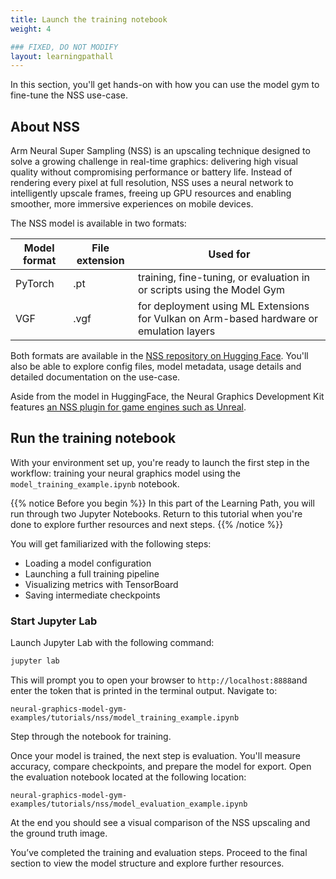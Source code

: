 ```yaml
---
title: Launch the training notebook
weight: 4

### FIXED, DO NOT MODIFY
layout: learningpathall
---
```


In this section, you'll get hands-on with how you can use the model gym to fine-tune the NSS use-case.

## About NSS

Arm Neural Super Sampling (NSS) is an upscaling technique designed to solve a growing challenge in real-time graphics: delivering high visual quality without compromising performance or battery life. Instead of rendering every pixel at full resolution, NSS uses a neural network to intelligently upscale frames, freeing up GPU resources and enabling smoother, more immersive experiences on mobile devices.

The NSS model is available in two formats:

| Model format | File extension | Used for                                                                 |
|--------------|----------------|--------------------------------------------------------------------------|
| PyTorch      | .pt            | training, fine-tuning, or evaluation in or scripts using the Model Gym  |
| VGF          | .vgf           | for deployment using ML Extensions for Vulkan on Arm-based hardware or emulation layers |

Both formats are available in the [NSS repository on Hugging Face](https://huggingface.co/Arm/neural-super-sampling). You'll also be able to explore config files, model metadata, usage details and detailed documentation on the use-case.

Aside from the model in HuggingFace, the Neural Graphics Development Kit features [an NSS plugin for game engines such as Unreal](/learning-paths/mobile-graphics-and-gaming/nss-unreal).

## Run the training notebook

With your environment set up, you're ready to launch the first step in the workflow: training your neural graphics model using the `model_training_example.ipynb` notebook.

{{% notice Before you begin %}}
In this part of the Learning Path, you will run through two Jupyter Notebooks. Return to this tutorial when you're done to explore further resources and next steps.
{{% /notice %}}

You will get familiarized with the following steps:

- Loading a model configuration
- Launching a full training pipeline
- Visualizing metrics with TensorBoard
- Saving intermediate checkpoints

### Start Jupyter Lab

Launch Jupyter Lab with the following command:

```bash
jupyter lab
```

This will prompt you to open your browser to `http://localhost:8888`and enter the token that is printed in the terminal output. Navigate to:

```output
neural-graphics-model-gym-examples/tutorials/nss/model_training_example.ipynb
```

Step through the notebook for training.

Once your model is trained, the next step is evaluation. You'll measure accuracy, compare checkpoints, and prepare the model for export. Open the evaluation notebook located at the following location:

```output
neural-graphics-model-gym-examples/tutorials/nss/model_evaluation_example.ipynb
```

At the end you should see a visual comparison of the NSS upscaling and the ground truth image.


You’ve completed the training and evaluation steps. Proceed to the final section to view the model structure and explore further resources. 



